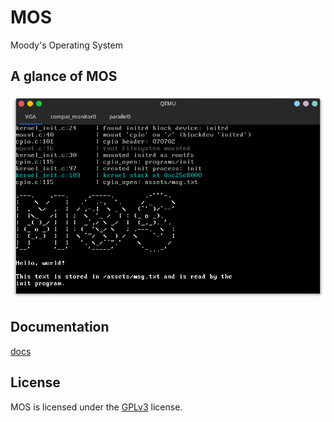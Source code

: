 # MOS

Moody's Operating System

## A glance of MOS

![mos-hello-world](assets/imgs/mos_hello_world.png)

## Documentation

[docs](docs/README.md)

## License

MOS is licensed under the [GPLv3](LICENSE) license.
